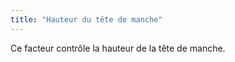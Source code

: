```yaml
---
title: "Hauteur du tête de manche"
---
```


Ce facteur contrôle la hauteur de la tête de manche.





